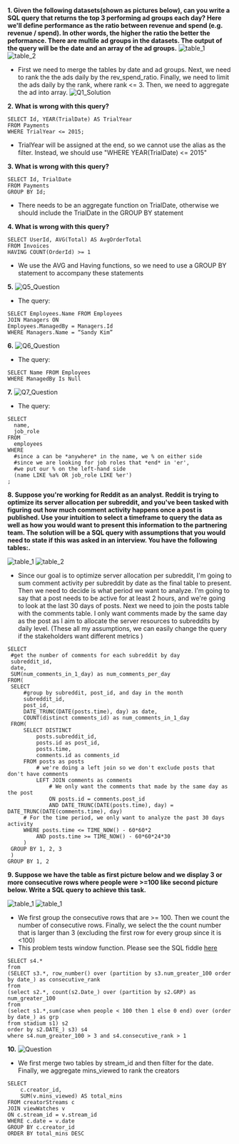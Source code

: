**1. Given the following datasets(shown as pictures below), can you write a SQL query that returns the top 3 performing ad groups each day?
Here we'll define performance as the ratio between revenue and spend (e.g. revenue / spend). In other words, the higher the ratio the better the peformance. There are multile ad groups in the datasets. The output of the query will be the date and an array of the ad groups.**
![table_1](Q1_table1.png) 
![table_2](Q1_table2.png)
* First we need to merge the tables by date and ad groups. Next, we need to rank the the ads daily by the rev_spend_ratio. Finally, we need to limit the ads daily by the rank, where rank <= 3. Then, we need to aggregate the ad into array.
![Q1_Solution](Q1_Solution.png)

**2. What is wrong with this query?**
```
SELECT Id, YEAR(TrialDate) AS TrialYear 
FROM Payments
WHERE TrialYear <= 2015;
```
* TrialYear will be assigned at the end, so we cannot use the alias as the filter. Instead, we should use "WHERE YEAR(TrialDate) <= 2015"

**3. What is wrong with this query?**
```
SELECT Id, TrialDate 
FROM Payments
GROUP BY Id;
```
* There needs to be an aggregate function on TrialDate, otherwise we should include the TrialDate in the GROUP BY statement

**4. What is wrong with this query?**
```
SELECT UserId, AVG(Total) AS AvgOrderTotal
FROM Invoices
HAVING COUNT(OrderId) >= 1
```
* We use the AVG and Having functions, so we need to use a GROUP BY statement to accompany these statements

**5.**
![Q5_Question](Q5_Question.png)
* The query:
```
SELECT Employees.Name FROM Employees
JOIN Managers ON 
Employees.ManagedBy = Managers.Id
WHERE Managers.Name = “Sandy Kim”
```

**6.**
![Q6_Question](Q6_Question.png)
* The query:
```
SELECT Name FROM Employees
WHERE ManagedBy Is Null
```

**7.**
![Q7_Question](Q7_Question.png)
* The query:
```
SELECT
  name,
  job_role
FROM 
  employees
WHERE    
  #since a can be *anywhere* in the name, we % on either side
  #since we are looking for job roles that *end* in 'er', 
  #we put our % on the left-hand side
  (name LIKE %a% OR job_role LIKE %er')
;
```

**8. Suppose you're working for Reddit as an analyst. Reddit is trying to optimize its server allocation per subreddit, and you've been tasked with figuring out how much comment activity happens once a post is published.
Use your intuition to select a timeframe to query the data as well as how you would want to present this information to the partnering team. The solution will be a SQL query with assumptions that you would need to state if this was asked in an interview. You have the following tables:.**

![table_1](Q8_table1.png) 
![table_2](Q8_table2.png)

* Since our goal is to optimize server allocation per subreddit, I'm going to sum comment activity per subreddit by date as the final table to present. Then we need to decide is what period we want to analyze. I'm going to say that a post needs to be active for at least 2 hours, and we're going to look at the last 30 days of posts. Next we need to join the posts table with the comments table. I only want comments made by the same day as the post as I aim to allocate the server resources to subreddits by daily level. (These all my assumptions, we can easily change the query if the stakeholders want different metrics )
```
SELECT
 #get the number of comments for each subreddit by day
 subreddit_id,
 date,
 SUM(num_comments_in_1_day) as num_comments_per_day
FROM(
 SELECT
     #group by subreddit, post_id, and day in the month
     subreddit_id,
     post_id,
     DATE_TRUNC(DATE(posts.time), day) as date,
     COUNT(distinct comments_id) as num_comments_in_1_day
 FROM(
     SELECT DISTINCT
         posts.subreddit_id,
         posts.id as post_id,
         posts.time,
         comments.id as comments_id
     FROM posts as posts
         # we're doing a left join so we don't exclude posts that don't have comments
         LEFT JOIN comments as comments
             # We only want the comments that made by the same day as the post
             ON posts.id = comments.post_id
             AND DATE_TRUNC(DATE(posts.time), day) = DATE_TRUNC(DATE(comments.time), day)
     # For the time period, we only want to analyze the past 30 days activity 
     WHERE posts.time <= TIME_NOW() - 60*60*2
         AND posts.time >= TIME_NOW() - 60*60*24*30
     )
 GROUP BY 1, 2, 3
 )
GROUP BY 1, 2
```
**9. Suppose we have the table as first picture below and we display 3 or more consecutive rows 
where people were >=100 like second picture below. Write a SQL query to achieve this task.**

![table_1](Q9_table1.png)
![table_1](Q9_table2.png) 

* We first group the consecutive rows that are >= 100. Then we count the number of consecutive rows. 
Finally, we select the the count number that is larger than 3 (excluding the first row for every group since it is <100)
* This problem tests window function. Please see the SQL fiddle [here](https://www.db-fiddle.com/f/iXh7iyFNjQmMgWWvgPRdit/0)
```
SELECT s4.*
from
(SELECT s3.*, row_number() over (partition by s3.num_greater_100 order by date_) as consecutive_rank
from
(select s2.*, count(s2.Date_) over (partition by s2.GRP) as num_greater_100
from
(select s1.*,sum(case when people < 100 then 1 else 0 end) over (order by date_) as grp
from stadium s1) s2
order by s2.DATE_) s3) s4
where s4.num_greater_100 > 3 and s4.consecutive_rank > 1
```

**10.**
![Question](Q10_Question.png)
* We first merge two tables by stream_id and then filter for the date. Finally, we aggregate mins_viewed to rank the creators
```
SELECT 
    c.creator_id,
    SUM(v.mins_viewed) AS total_mins
FROM creatorStreams c
JOIN viewWatches v
ON c.stream_id = v.stream_id
WHERE c.date = v.date
GROUP BY c.creator_id
ORDER BY total_mins DESC
```
